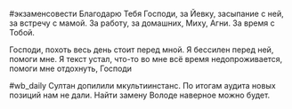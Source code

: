 #экзаменсовести 
Благодарю Тебя Господи, за Йевку, засыпание с ней, за встречу с мамой. За работу, за домашних, Миху, Агни. За время с Тобой.

Господи, похоть весь день стоит перед мной. Я бессилен перед ней, помоги мне. 
Я текст устал, что-то во мне всё время недопроживается, помоги мне отдохнуть, Господи 

#wb_daily 
Султан допилили мкультиинстанс.
По итогам аудита новых позиций нам не дали. Найти замену Володе наверное можно будет.
